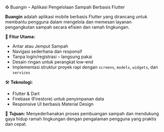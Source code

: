 ♻️ Buangin – Aplikasi Pengelolaan Sampah Berbasis Flutter

**Buangin** adalah aplikasi mobile berbasis Flutter yang dirancang untuk membantu pengguna dalam mengelola dan memesan layanan pengangkutan sampah secara efisien dan ramah lingkungan.

🔹 **Fitur Utama:**

* Antar atau Jemput Sampah
* Navigasi sederhana dan responsif
* Tanpa login/registrasi – langsung pakai
* Desain ringan untuk perangkat low-end
* Implementasi struktur proyek rapi dengan `screens`, `models`, `widgets`, dan `services`

🛠️ **Teknologi:**

* Flutter & Dart
* Firebase (Firestore) untuk penyimpanan data
* Responsive UI berbasis Material Design

🎯 **Tujuan:**
Menyederhanakan proses pembuangan sampah dan mendukung gaya hidup ramah lingkungan dengan pengalaman pengguna yang praktis dan cepat.


